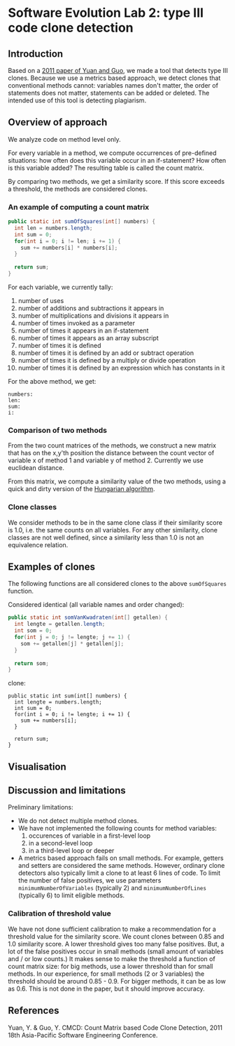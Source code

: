 # Software Evolution Lab 2: type III code clone detection

## Introduction

Based on a [2011 paper of Yuan and Guo](#references), we made a tool that detects type III clones.
Because we use a metrics based approach, we detect clones that conventional methods cannot: variables names don't matter,
the order of statements does not matter, statements can be added or deleted. The intended use of this tool is detecting plagiarism.

## Overview of approach

We analyze code on method level only.

For every variable in a method, we compute occurrences of pre-defined
situations: how often does this variable occur in an if-statement? How often is this variable added?
The resulting table is called the count matrix.

By comparing two methods, we get a similarity score. If this score exceeds a threshold, the methods are considered clones.

### An example of computing a count matrix

```java
public static int sumOfSquares(int[] numbers) {
  int len = numbers.length;
  int sum = 0;
  for(int i = 0; i != len; i += 1) {
    sum += numbers[i] * numbers[i];
  }
  
  return sum;
}
```

For each variable, we currently tally:

1. number of uses
2. number of additions and subtractions it appears in
3. number of multiplications and divisions it appears in
4. number of times invoked as a parameter
5. number of times it appears in an if-statement
6. number of times it appears as an array subscript
7. number of times it is defined
8. number of times it is defined by an add or subtract operation
9. number of times it is defined by a multiply or divide operation
10. number of times it is defined by an expression which has constants in it

For the above method, we get:

```
numbers:
len:
sum:
i:
```

### Comparison of two methods
From the two count matrices of the methods, we construct a new matrix that
has on the x,y'th position the distance between the count vector of variable x of method 1 and variable y of method 2.
Currently we use euclidean distance.

From this matrix, we compute a similarity value of the two methods, using a quick and dirty version of the [Hungarian algorithm](http://en.wikipedia.org/wiki/Hungarian_algorithm).

### Clone classes
We consider methods to be in the same clone class if their similarity score is 1.0, i.e. the same counts on all variables. For any other similarity, clone classes are not well defined, since a similarity less than 1.0 is not an equivalence relation.

## Examples of clones
The following functions are all considered clones to the above `sumOfSquares` function.

Considered identical (all variable names and order changed):

```java
public static int somVanKwadraten(int[] getallen) {
  int lengte = getallen.length;
  int som = 0;
  for(int j = 0; j != lengte; j += 1) {
    som += getallen[j] * getallen[j];
  }
  
  return som;
}  
```

clone:

```
public static int sum(int[] numbers) {
  int lengte = numbers.length;
  int sum = 0;
  for(int i = 0; i != lengte; i += 1) {
    sum += numbers[i];
  }
  
  return sum;
}
```

## Visualisation


## Discussion and limitations
Preliminary limitations:

- We do not detect multiple method clones.
- We have not implemented the following counts for method variables:
  1. occurences of variable in a first-level loop
  2. in a second-level loop
  3. in a third-level loop or deeper
- A metrics based approach fails on small methods. For example, getters and setters
  are considered the same methods. However, ordinary clone detectors also typically limit a clone
  to at least 6 lines of code. To limit the number of false positives, we use parameters `minimumNumberOfVariables`
  (typically 2) and `minimumNumberOfLines` (typically 6) to limit eligible methods.

### Calibration of threshold value

We have not done sufficient calibration to make a recommendation for a threshold value for the similarity score. We count clones between 0.85 and 1.0 similarity score. A lower threshold gives too many false positives. But, a lot of the false positives occur in small methods (small amount of variables and / or low counts.) It makes sense to make the threshold a function of count matrix size: for big methods, use a lower threshold than for small methods. In our experience, for small methods (2 or 3 variables) the threshold should be around 0.85 - 0.9. For bigger methods, it can be as low as 0.6. This is not done in the paper, but it should improve accuracy.

## References

Yuan, Y. & Guo, Y. CMCD: Count Matrix based Code Clone Detection, 2011 18th Asia-Pacific Software Engineering Conference.
